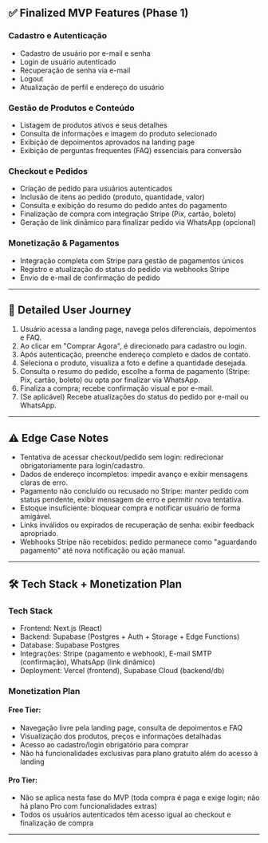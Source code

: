 
## ✅ Finalized MVP Features (Phase 1)

### Cadastro e Autenticação
- Cadastro de usuário por e-mail e senha
- Login de usuário autenticado
- Recuperação de senha via e-mail
- Logout
- Atualização de perfil e endereço do usuário

### Gestão de Produtos e Conteúdo
- Listagem de produtos ativos e seus detalhes
- Consulta de informações e imagem do produto selecionado
- Exibição de depoimentos aprovados na landing page
- Exibição de perguntas frequentes (FAQ) essenciais para conversão

### Checkout e Pedidos
- Criação de pedido para usuários autenticados
- Inclusão de itens ao pedido (produto, quantidade, valor)
- Consulta e exibição do resumo do pedido antes do pagamento
- Finalização de compra com integração Stripe (Pix, cartão, boleto)
- Geração de link dinâmico para finalizar pedido via WhatsApp (opcional)

### Monetização & Pagamentos
- Integração completa com Stripe para gestão de pagamentos únicos
- Registro e atualização do status do pedido via webhooks Stripe
- Envio de e-mail de confirmação de pedido

---

## 👣 Detailed User Journey

1. Usuário acessa a landing page, navega pelos diferenciais, depoimentos e FAQ.
2. Ao clicar em "Comprar Agora", é direcionado para cadastro ou login.
3. Após autenticação, preenche endereço completo e dados de contato.
4. Seleciona o produto, visualiza a foto e define a quantidade desejada.
5. Consulta o resumo do pedido, escolhe a forma de pagamento (Stripe: Pix, cartão, boleto) ou opta por finalizar via WhatsApp.
6. Finaliza a compra; recebe confirmação visual e por e-mail.
7. (Se aplicável) Recebe atualizações do status do pedido por e-mail ou WhatsApp.

---

## ⚠️ Edge Case Notes

- Tentativa de acessar checkout/pedido sem login: redirecionar obrigatoriamente para login/cadastro.
- Dados de endereço incompletos: impedir avanço e exibir mensagens claras de erro.
- Pagamento não concluído ou recusado no Stripe: manter pedido com status pendente, exibir mensagem de erro e permitir nova tentativa.
- Estoque insuficiente: bloquear compra e notificar usuário de forma amigável.
- Links inválidos ou expirados de recuperação de senha: exibir feedback apropriado.
- Webhooks Stripe não recebidos: pedido permanece como "aguardando pagamento" até nova notificação ou ação manual.

---

## 🛠️ Tech Stack + Monetization Plan

### Tech Stack
- Frontend: Next.js (React)
- Backend: Supabase (Postgres + Auth + Storage + Edge Functions)
- Database: Supabase Postgres
- Integrações: Stripe (pagamento e webhook), E-mail SMTP (confirmação), WhatsApp (link dinâmico)
- Deployment: Vercel (frontend), Supabase Cloud (backend/db)

### Monetization Plan

#### Free Tier:
- Navegação livre pela landing page, consulta de depoimentos e FAQ
- Visualização dos produtos, preços e informações detalhadas
- Acesso ao cadastro/login obrigatório para comprar
- Não há funcionalidades exclusivas para plano gratuito além do acesso à landing

#### Pro Tier:
- Não se aplica nesta fase do MVP (toda compra é paga e exige login; não há plano Pro com funcionalidades extras)
- Todos os usuários autenticados têm acesso igual ao checkout e finalização de compra

---
